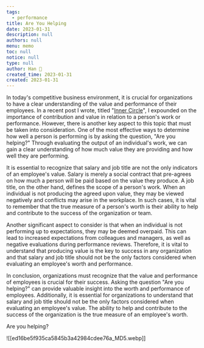 ```yaml
---
tags: 
  - performance
title: Are You Helping
date: 2023-01-31
description: null
authors: null
menu: memo
toc: null
notice: null
type: null
author: Han 🐸
created_time: 2023-01-31
created: 2023-01-31
---
```


In today's competitive business environment, it is crucial for organizations to have a clear understanding of the value and performance of their employees. In a recent post I wrote, titled "[Inner Circle](/db6561d944f4443789dfef3f12a87496)", I expounded on the importance of contribution and value in relation to a person's work or performance. However, there is another key aspect to this topic that must be taken into consideration. One of the most effective ways to determine how well a person is performing is by asking the question, "<span style='color:yellow_background'>Are you helping?</span>" Through evaluating the output of an individual's work, we can gain a clear understanding of how much value they are providing and how well they are performing.

It is essential to recognize that salary and job title are not the only indicators of an employee's value. Salary is merely a social contract that pre-agrees on how much a person will be paid based on the value they produce. A job title, on the other hand, defines the scope of a person's work. When an individual is not producing the agreed upon value, they may be viewed negatively and conflicts may arise in the workplace. In such cases, it is vital to remember that the true measure of a person's worth is their ability to help and contribute to the success of the organization or team.

Another significant aspect to consider is that when an individual is not performing up to expectations, they may be deemed <span style='color:orange_background'>overpaid</span>. This can lead to increased expectations from colleagues and managers, as well as negative evaluations during performance reviews. Therefore, it is vital to understand that producing value is the key to success in any organization and that salary and job title should not be the only factors considered when evaluating an employee's worth and performance.

In conclusion, organizations must recognize that the value and performance of employees is crucial for their success. Asking the question "<span style='color:yellow_background'>Are you helping?</span>" can provide valuable insight into the worth and performance of employees. Additionally, it is essential for organizations to understand that salary and job title should not be the only factors considered when evaluating an employee's value. The ability to help and contribute to the success of the organization is the true measure of an employee's worth.

Are you helping?

![[ed16be5f935ca5845b3a42984cdee76a_MD5.webp]]
